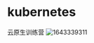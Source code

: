 # kubernetes
云原生训练营
![1643339311](https://user-images.githubusercontent.com/17605560/151653340-61b7fab5-1599-4006-a979-c90b0be2aeb6.jpg)

